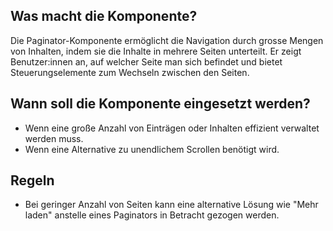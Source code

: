 
## Was macht die Komponente?
Die Paginator-Komponente ermöglicht die Navigation durch grosse Mengen von Inhalten, indem sie die Inhalte in mehrere Seiten unterteilt. Er zeigt Benutzer:innen an, auf welcher Seite man sich befindet und bietet Steuerungselemente zum Wechseln zwischen den Seiten.

## Wann soll die Komponente eingesetzt werden?
* Wenn eine große Anzahl von Einträgen oder Inhalten effizient verwaltet werden muss.
* Wenn eine Alternative zu unendlichem Scrollen benötigt wird.

## Regeln
* Bei geringer Anzahl von Seiten kann eine alternative Lösung wie "Mehr laden" anstelle eines Paginators in Betracht gezogen werden.